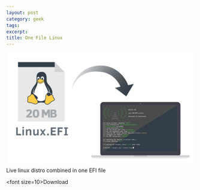 ```yaml
---
layout: post
category: geek
tags:
excerpt:
title: One File Linux
---
```


![One File Linux logo](/img/one-file-linux.png) Live linux distro combined in one EFI file

<div class="margin: 0 auto;">
<p>&lt;font size=10&gt;Download</p>
</div>